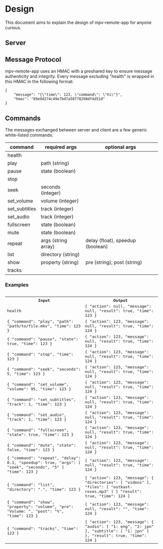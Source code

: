# Design
This document aims to explain the design of mpv-remote-app for anyone curious.

## Server

## Message Protocol
mpv-remote-app uses an HMAC with a preshared key to ensure message
authenticity and integrity. Every message excluding "health" is
wrapped in this HMAC in the following format:

```
{
    "message": "{\"time\": 123, \"command\": \"hi\"}",
    "hmac": "89e9d274c49e7bd7a58778208df4d51d"
}
```

## Commands
The messages exchanged between server and client are a few generic white-listed commands:

| command       | required args         | optional args                     |
| ------------- | --------------------- | --------------------------------- |
| health        |                       |                                   |
| play          | path (string)         |                                   |
| pause         | state (boolean)       |                                   |
| stop          |                       |                                   |
| seek          | seconds (integer)     |                                   |
| set_volume    | volume (integer)      |                                   |
| set_subtitles | track (integer)       |                                   |
| set_audio     | track (integer)       |                                   |
| fullscreen    | state (boolean)       |                                   |
| mute          | state (boolean)       |                                   |
| repeat        | args (string array)   | delay (float), speedup (boolean)  |
| list          | directory (string)    |                                   |
| show          | property (string)     | pre (string), post (string)       |
| tracks        |                       |                                   |

### Examples
<pre><table>
    <tr>
        <th>Input</th>
        <th>Output</th>
    </tr>

    <tr>
        <td>health</td>
        <td>{
    "action": null,
    "message": null,
    "result": true,
    "time": 123
}</td>
    </tr>

    <tr>
        <td>{
    "command": "play",
    "path": "path/to/file.mkv",
    "time": 123
}</td>
        <td>{
    "action": 123,
    "message": null,
    "result": true,
    "time": 124
}</td>
    </tr>

    <tr>
        <td>{
    "command": "pause",
    "state": true,
    "time": 123
}</td>
        <td>{
    "action": 123,
    "message": null,
    "result": true,
    "time": 124
}</td>
    </tr>

    <tr>
        <td>{
    "command": "stop",
    "time": 123
}</td>
        <td>{
    "action": 123,
    "message": null,
    "result": true,
    "time": 124
}</td>
    </tr>

    <tr>
        <td>{
    "command": "seek",
    "seconds": 5,
    "time": 123
}</td>
        <td>{
    "action": 123,
    "message": null,
    "result": true,
    "time": 124
}</td>
    <tr>

    <tr>
        <td>{
    "command": "set_volume",
    "volume": 95,
    "time": 123
}</td>
        <td>{
    "action": 123,
    "message": null,
    "result": true,
    "time": 124
}</td>
    </tr>

    <tr>
        <td>{
    "command": "set_subtitles",
    "track": 1,
    "time": 123
}</td>
        <td>{
    "action": 123,
    "message": null,
    "result": true,
    "time": 124
}</td>
    </tr>

    <tr>
        <td>{
    "command": "set_audio",
    "track": 1,
    "time": 123
}</td>
        <td>{
    "action": 123,
    "message": null,
    "result": true,
    "time": 124
}</td>
    </tr>

    <tr>
        <td>{
    "command": "fullscreen",
    "state": true,
    "time": 123
}</td>
        <td>{
    "action": 123,
    "message": null,
    "result": true,
    "time": 124
}</td>
    </tr>

    <tr>
        <td>{
    "command": "mute",
    "state": false,
    "time": 123
}</td>
        <td>{
    "action": 123,
    "message": null,
    "result": true,
    "time": 124
}</td>
    </tr>

    <tr>
        <td>{
    "command": "repeat",
    "delay": 0.1,
    "speedup": true,
    "args": [
        "seek",
        "seconds",
        "5"
    ]
    "time": 123
}</td>
        <td>{
    "action": 123,
    "message": null,
    "result": true,
    "time": 124
}</td>
    </tr>

    <tr>
        <td>{
    "command": "list",
    "directory": ".",
    "time": 123
}</td>
        <td>{
    "action": 123,
    "message": {
        "directories": [
            "videos"
        ],
        "files": [
            "outkast-roses.mp3"
        ]
    }
    "result": true,
    "time": 124
}</td>
    </tr>

    <tr>
        <td>{
    "command": "show",
    "property": "volume",
    "pre": "Volume: ",
    "post": "%",
    "time": 123
}</td>
        <td>{
    "action": 123,
    "message": null,
    "result": "",
    "time": 124
}</td>
    </tr>

    <tr>
        <td>{
    "command": "tracks",
    "time": 123
}</td>
        <td>{
    "action": 123,
    "message": {
        "audio": [
            "1: eng",
            "2: jpn"
        ],
        "subtitle": [
            "1: jpn"
        ]
    },
    "result": true,
    "time": 124
}</td>
    </tr>
</table></pre>

